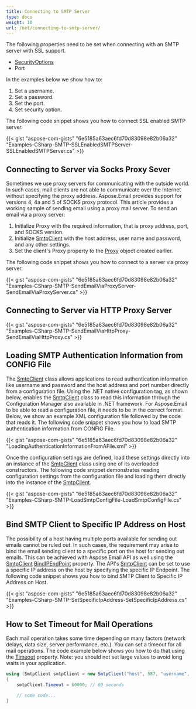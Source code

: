 ```yaml
---
title: Connecting to SMTP Server
type: docs
weight: 10
url: /net/connecting-to-smtp-server/
---
```



The following properties need to be set when connecting with an SMTP server with SSL support.

- [SecurityOptions](https://apireference.aspose.com/net/email/aspose.email.clients/securityoptions)
- Port

In the examples below we show how to:

1. Set a username.
1. Set a password.
1. Set the port.
1. Set security option.

The following code snippet shows you how to connect SSL enabled SMTP server.



{{< gist "aspose-com-gists" "6e5185a63aec6fd70d83098e82b06a32" "Examples-CSharp-SMTP-SSLEnabledSMTPServer-SSLEnabledSMTPServer.cs" >}}
## **Connecting to Server via Socks Proxy Sever**
Sometimes we use proxy servers for communicating with the outside world. In such cases, mail clients are not able to communicate over the Internet without specifying the proxy address. Aspose.Email provides support for versions 4, 4a and 5 of SOCKS proxy protocol. This article provides a working sample of sending email using a proxy mail server. To send an email via a proxy server:

1. Initialize Proxy with the required information, that is proxy address, port, and SOCKS version.
1. Initialize [SmtpClient](https://apireference.aspose.com/net/email/aspose.email.clients.smtp/smtpclient) with the host address, user name and password, and any other settings.
1. Set the client's Proxy property to the [Proxy](https://apireference.aspose.com/net/email/aspose.email.clients/proxy) object created earlier.

The following code snippet shows you how to connect to a server via proxy server.



{{< gist "aspose-com-gists" "6e5185a63aec6fd70d83098e82b06a32" "Examples-CSharp-SMTP-SendEmailViaProxyServer-SendEmailViaProxyServer.cs" >}}
## **Connecting to Server via HTTP Proxy Server**
{{< gist "aspose-com-gists" "6e5185a63aec6fd70d83098e82b06a32" "Examples-CSharp-SMTP-SendEmailViaHttpProxy-SendEmailViaHttpProxy.cs" >}}
## **Loading SMTP Authentication Information from CONFIG File**
The [SmtpClient](https://apireference.aspose.com/net/email/aspose.email.clients.smtp/smtpclient)[](http://www.aspose.com/api/net/email/aspose.email.mail/smtpclient) class allows applications to read authentication information like username and password and the host address and port number directly from a configuration file. Using the .NET native configuration tag, as shown below, enables the [SmtpClient](https://apireference.aspose.com/net/email/aspose.email.clients.smtp/smtpclient) class to read this information through the Configuration Manager also available in .NET framework. For Aspose.Email to be able to read a configuration file, it needs to be in the correct format. Below, we show an example XML configuration file followed by the code that reads it. The following code snippet shows you how to load SMTP authentication information from CONFIG File.



{{< gist "aspose-com-gists" "6e5185a63aec6fd70d83098e82b06a32" "LoadingAuthenticationInformationFromAFile.xml" >}}



Once the configuration settings are defined, load these settings directly into an instance of the [SmtpClient](https://apireference.aspose.com/net/email/aspose.email.clients.smtp/smtpclient) class using one of its overloaded constructors. The following code snippet demonstrates reading configuration settings from the configuration file and loading them directly into the instance of the [SmtpClient](https://apireference.aspose.com/net/email/aspose.email.clients.smtp/smtpclient).



{{< gist "aspose-com-gists" "6e5185a63aec6fd70d83098e82b06a32" "Examples-CSharp-SMTP-LoadSmtpConfigFile-LoadSmtpConfigFile.cs" >}}
## **Bind SMTP Client to Specific IP Address on Host**
The possibility of a host having multiple ports available for sending out emails cannot be ruled out. In such cases, the requirement may arise to bind the email sending client to a specific port on the host for sending out emails. This can be achieved with Aspose.Email API as well using the [SmtpClient](https://apireference.aspose.com/net/email/aspose.email.clients.smtp/smtpclient) [BindIPEndPoint](https://apireference.aspose.com/net/email/aspose.email.clients/emailclient/events/bindipendpoint) property. The API's [SmtpClient](https://apireference.aspose.com/net/email/aspose.email.clients.smtp/smtpclient) can be set to use a specific IP address on the host by specifying the specific IP Endpoint. The following code snippet shows you how to bind SMTP Client to Specific IP Address on Host.



{{< gist "aspose-com-gists" "6e5185a63aec6fd70d83098e82b06a32" "Examples-CSharp-SMTP-SetSpecificIpAddress-SetSpecificIpAddress.cs" >}}

## **How to Set Timeout for Mail Operations**
Each mail operation takes some time depending on many factors (network delays, data size, server performance, etc.). You can set a timeout for all mail operations. The code example below shows you how to do that using the [Timeout](https://apireference.aspose.com/email/net/aspose.email.clients/emailclient/properties/timeout) property. Note: you should not set large values to avoid long waits in your application.

```csharp
using (SmtpClient smtpClient = new SmtpClient("host", 587, "username", "password", SecurityOptions.SSLExplicit))
{
    smtpClient.Timeout = 60000; // 60 seconds

    // some code...
}
```

